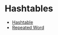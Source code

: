 # Hashtables

- [Hashtable](/java/datastructures/lib/src/main/java/datastructures/hashtable/HASHTABE.md)
- [Repeated Word](/java/datastructures/lib/src/main/java/datastructures/hashtable/REPEATEDWORD.md)
